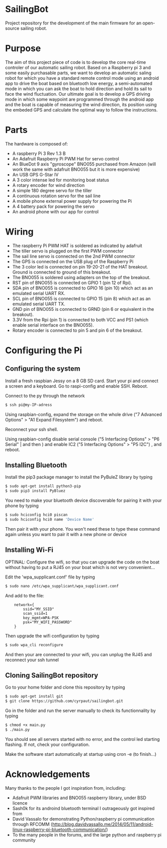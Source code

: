 # SailingBot

Project repository for the development of the main firmware for an open-source sailing robot.

# Purpose

The aim of this project piece of code is to develop the core real-time controler of our automatic sailing robot. Based on a Raspberry pi 3 and some easily purchasable parts, we want to develop an automatic saling robot for which you have a standard remote control mode using an android app to drive the boat based on bluetooth low energy, a semi-automated mode in which you can ask the boat to hold direction and hold its sail to face the wind fluctuation. Our ultimate goal is to develop a GPS driving mode in which some waypoint are programmed through the android app and the boat is capable of measuring the wind direction, its position using the embeded GPS and calculate the optimal way to follow the instructions.

# Parts

The hardware is composed of:
 - A raspberry Pi 3 Rev 1.3 B
 - An Adafruit Raspberry Pi PWM Hat for servo control
 - An BlueDot 9 axis "gyroscope" BNO055 purchased from Amazon (will work the same with adafruit BNO055 but it is more expensive)
 - An USB GPS G-Star IV
 - A 3 color intense led for monitoring boat status
 - A rotary encoder for wind direction
 - A simple 180 degree servo for the tiller
 - A continuous rotation servo for the sail line
 - A mobile phone external power supply for powering the Pi
 - A 4 battery pack for powering the servo
 - An android phone with our app for control

# Wiring

 - The raspberry Pi PWM HAT is soldered as indicated by adafruit
 - The tiller servo is plugged on the first PWM connector
 - The sail line servo is connected on the 2nd PWM connector
 - The GPS is connected on the USB plug of the Raspberry Pi
 - The 3 color led is connected on pin 19-20-21 of the HAT breakout. Ground is connected to ground of this breakout.
 - The BNO055 is soldered using adapters on the top of the breakout. 
  - RST pin of BNO055 is connected on GPIO 1 (pin 12 of Rpi).  
  - SDA pin of BNO055 is connected to GPIO 16 (pin 10) which act as an emulated serial UART RX.
  - SCL pin of BNO055 is connected to GPIO 15 (pin 8) which act as an emulated serial UART TX.
  - GND pin of BNO055 is connected to GRND (pin 6 or equivalent in the breakout).
  - 3.3V from the Rpi (pin 1) is connected to both VCC and PS1 (which enable serial interface on the BNO055).
 - Rotary encoder is connected to pin 5 and pin 6 of the breakout.

# Configuring the Pi

## Configuring the system

Install a fresh raspbian Jessy on a 8 GB SD card. Start your pi and connect a screen and a keyboard. Go to raspi-config and enable SSH. Reboot.

Connect to the py through the network

```bash
$ ssh pi@my-IP-adress
```
Using raspbian-config, expand the storage on the whole drive ("7 Advanced Options" > "A1 Expand Filesystem") and reboot.

Reconnect your ssh shell. 

Using raspbian-config disable serial console ("5 Interfacing Options" > "P6 Serial" | <No> and then <Yes>) and enable IC2 ("5 Interfacing Options" > "P5 I2C") , and reboot.

## Installing Bluetooth

Install the pip3 package manager to install the PyBuleZ library by typing

```bash
$ sudo apt-get install python3-pip
$ sudo pip3 install PyBluez
```

You need to make your bluetooth device discoverable for pairing it with your phone by typing

```bash
$ sudo hciconfig hci0 piscan
$ sudo hciconfig hci0 name 'Device Name'
```

Then pair it with your phone. You won't need these to type these command again unless you want to pair it with a new phone or device

## Installing Wi-Fi

OPTINAL: Configure the wifi, so that you can upgrade the code on the boat without having to put a RJ45 on your boat which is not very convenient...

Edit the 'wpa_supplicant.conf' file by typing

```bash
$ sudo nano /etc/wpa_supplicant/wpa_supplicant.conf
```

And add to the file:

```
	network={
		ssid="MY_SSID"
		scan_ssid=1
		key_mgmt=WPA-PSK
		psk="MY_WIFI_PASSWORD"
	}
```
Then upgrade the wifi configuration by typing

```bash
$ sudo wpa_cli reconfigure
```

And then your are connected to your wifi, you can unplug the RJ45 and reconnect your ssh tunnel

## Cloning SailingBot repository

Go to your home folder and clone this repository by typing

```bash
$ sudo apt-get install git
$ git clone https://github.com/cyrpaut/sailingbot.git
```

Go in the folder and run the server manually to check its functionnality by typing

```bash
$ chmod +x main.py
$ ./main.py
```

You should see all servers started with no error, and the control led starting flashing. If not, check your configuration.

Make the software start automatically at startup using cron -e (to finish...)

# Acknowledgements

Many thanks to the people I got inspiration from, including:

 - Adafruit PWM libraries and BNO055 raspberry library, under BSD licence
 - Sash0k for its androind bluetooth terminal I outrageously got inspired from
 - David Vassalo for demonstrating Python/raspberry pi communication through RFCOMM (http://blog.davidvassallo.me/2014/05/11/android-linux-raspberry-pi-bluetooth-communication/)
 - To the many people in the forums, and the large python and raspberry pi community


